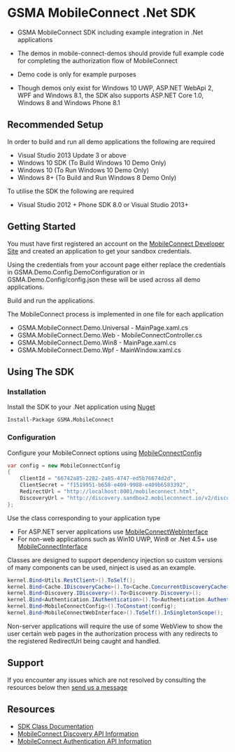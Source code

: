 # GSMA MobileConnect .Net SDK

- GSMA MobileConnect SDK including example integration in .Net applications
- The demos in mobile-connect-demos should provide full example code for completing the authorization flow of MobileConnect
- Demo code is only for example purposes

- Though demos only exist for Windows 10 UWP, ASP.NET WebApi 2, WPF and Windows 8.1, the SDK also supports ASP.NET Core 1.0, Windows 8 and Windows Phone 8.1

## Recommended Setup

In order to build and run all demo applications the following are required

- Visual Studio 2013 Update 3 or above
- Windows 10 SDK (To Build Windows 10 Demo Only)
- Windows 10 (To Run Windows 10 Demo Only)
- Windows 8+ (To Build and Run Windows 8 Demo Only)

To utilise the SDK the following are required

- Visual Studio 2012 + Phone SDK 8.0 or Visual Studio 2013+


## Getting Started

You must have first registered an account on the [MobileConnect Developer Site](https://developer.mobileconnect.io) and created an application to get your sandbox credentials.

Using the credentials from your account page either replace the credentials in GSMA.Demo.Config.DemoConfiguration or in GSMA.Demo.Config/config.json these will be used across all demo applications.

Build and run the applications.

The MobileConnect process is implemented in one file for each application
- GSMA.MobileConnect.Demo.Universal - MainPage.xaml.cs
- GSMA.MobileConnect.Demo.Web - MobileConnectController.cs
- GSMA.MobileConnect.Demo.Win8 - MainPage.xaml.cs
- GSMA.MobileConnect.Demo.Wpf - MainWindow.xaml.cs

## Using The SDK

### Installation

Install the SDK to your .Net application using [Nuget](https://www.nuget.org/packages/GSMA.MobileConnect)

```posh
Install-Package GSMA.MobileConnect
```

### Configuration

Configure your MobileConnect options using [MobileConnectConfig](Docs/GSMA.MobileConnect/MobileConnectConfig/README.md)

```csharp
var config = new MobileConnectConfig
{
    ClientId = "66742a85-2282-2a85-4747-ed5b76674d2d",
    ClientSecret = "f1519951-b658-e409-9988-e409b6583392",
    RedirectUrl = "http://localhost:8001/mobileconnect.html",
    DiscoveryUrl = "http://discovery.sandbox2.mobileconnect.io/v2/discovery/",
};
```

Use the class corresponding to your application type
- For ASP.NET server applications use [MobileConnectWebInterface](Docs/GSMA.MobileConnect/MobileConnectWebInterface/README.md)
- For non-web applications such as Win10 UWP, Win8 or .Net 4.5+ use [MobileConnectInterface](Docs/GSMA.MobileConnect/MobileConnectInterface/README.md)

Classes are designed to support dependency injection so custom versions of many components can be used, ninject is used as an example.

```csharp
kernel.Bind<Utils.RestClient>().ToSelf();
kernel.Bind<Cache.IDiscoveryCache>().To<Cache.ConcurrentDiscoveryCache>();
kernel.Bind<Discovery.IDiscovery>().To<Discovery.Discovery>();
kernel.Bind<Authentication.IAuthentication>().To<Authentication.Authentication>();
kernel.Bind<MobileConnectConfig>().ToConstant(config);
kernel.Bind<MobileConnectWebInterface>().ToSelf().InSingletonScope();
```

Non-server applications will require the use of some WebView to show the user certain web pages in the authorization process with any redirects to the registered RedirectUrl being caught and handled.

## Support

If you encounter any issues which are not resolved by consulting the resources below then [send us a message](https://developer.mobileconnect.io/content/contact-us)

## Resources

- [SDK Class Documentation](Docs/README.md)
- [MobileConnect Discovery API Information](https://developer.mobileconnect.io/content/discovery-api-0)
- [MobileConnect Authentication API Information](https://developer.mobileconnect.io/content/mobile-connect-api)
